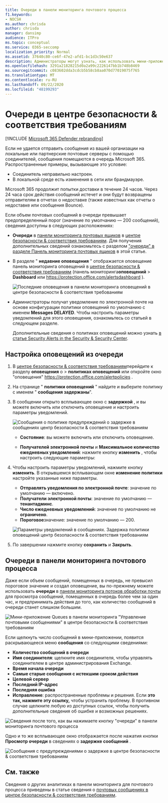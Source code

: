 ```yaml
---
title: Очереди в панели мониторинга почтового процесса
f1.keywords:
- NOCSH
ms.author: chrisda
author: chrisda
manager: dansimp
audience: ITPro
ms.topic: conceptual
ms.service: O365-seccomp
localization_priority: Normal
ms.assetid: 37640c80-ce6f-47e2-afd1-bc1d3c50e637
description: Администраторы могут узнать, как использовать мини-приложение "очереди" в панели мониторинга "почта" в центре безопасности & соответствия требованиям для отслеживания неудачных почтовых сообщений в локальных или партнерских организациях через исходящие соединители.
ms.openlocfilehash: 3291a21828215d0a2a99c2226147bb1b748b8469
ms.sourcegitcommit: c083602dda3cdcb5b58cb8aa070d77019075f765
ms.translationtype: MT
ms.contentlocale: ru-RU
ms.lasthandoff: 09/22/2020
ms.locfileid: "48199293"
---
```

# <a name="queues-insight-in-the-security--compliance-center"></a>Очереди в центре безопасности & соответствия требованиям

[!INCLUDE [Microsoft 365 Defender rebranding](../includes/microsoft-defender-for-office.md)]


Если не удается отправить сообщения из вашей организации на локальные или партнерские почтовые серверы с помощью соединителей, сообщения помещаются в очередь Microsoft 365. Распространенные примеры, вызывающие это условие:

- Соединитель неправильно настроен.
- В локальной среде есть изменения в сети или брандмауэре.

Microsoft 365 продолжит попытки доставки в течение 24 часов. Через 24 часа срок действия сообщений истечет и они будут возвращены отправителям в отчетах о недоставке (также известных как отчеты о недоставке или сообщения Bounce).

Если объем почтовых сообщений в очереди превышает предопределенный порог (значение по умолчанию — 200 сообщений), сведения доступны в следующих расположениях:

- **Очереди** в [панели мониторинга почтовых ящиков](mail-flow-insights-v2.md) в [центре безопасности & соответствия требованиям](https://protection.office.com). Для получения дополнительных сведений ознакомьтесь с разделом ["очереди" в разделе Панель мониторинга почтовых ящиков](#queues-insight-in-the-mail-flow-dashboard) в этой статье.
  
- В разделе " **недавние оповещения** " отображается оповещение панель мониторинга оповещений в [центре безопасности & соответствия требованиям](https://protection.office.com) (панель мониторинга**оповещений** \> **Dashboard** или <https://protection.office.com/alertsdashboard> ).

  ![Последние оповещения в панели мониторинга оповещений в центре безопасности & соответствия требованиям](../../media/mfi-queued-messages-alert.png)

- Администраторы получат уведомление по электронной почте на основе конфигурации политики оповещений по умолчанию с именем **Messages DELAYED**. Чтобы настроить параметры уведомлений для этого оповещения, ознакомьтесь со статьей в следующем разделе.

  Дополнительные сведения о политиках оповещений можно узнать [в статье Security Alerts in the Security & Security Center](../../compliance/alert-policies.md).

## <a name="customize-queue-alerts"></a>Настройка оповещений из очереди

1. В [центре безопасности & соответствия требованиям](https://protection.office.com)перейдите к разделу **оповещения** о \> **политиках оповещений** или откройте окно "оповещения" <https://protection.office.com/alertpolicies> .

2. На странице " **политики оповещений** " найдите и выберите политику с именем " **сообщения задержаны**".

3. В сообщении открыто всплывающее окно с **задержкой** , и вы можете включить или отключить оповещение и настроить параметры уведомлений.

   ![Сообщения о политике предупреждений о задержке в сообщениях центр безопасности & соответствия требованиям](../../media/mfi-queued-messages-alert-policy.png)

   - **Состояние**: вы можете включить или отключить оповещение.

   - **Получателей электронной почты** и **Максимальное количество ежедневных уведомлений**: нажмите кнопку **изменить** , чтобы настроить следующие параметры:

4. Чтобы настроить параметры уведомлений, нажмите кнопку **изменить**. В открывшемся всплывающем окне **изменение политики** настройте указанные ниже параметры.

   - **Отправлять уведомления по электронной почте**: значение по умолчанию — включено.
   - **Получатели электронной почты**: значение по умолчанию — **тенантадминс**.
   - **Число ежедневных уведомлений**: значение по умолчанию не **ограничено**.
   - **Пороговое**значение: значение по умолчанию — 200.

   ![Параметры уведомлений в сообщениях. Задержка политики оповещений центр безопасности & соответствия требованиям](../../media/mfi-queued-messages-alert-policy-notification-settings.png)

5. По завершении нажмите кнопку **сохранить** и **Закрыть**.

## <a name="queues-insight-in-the-mail-flow-dashboard"></a>Очереди в панели мониторинга почтового процесса

Даже если объем сообщений, помещенных в очередь, не превысил пороговое значение и создал оповещение, вы по-прежнему можете использовать **очереди** в [панели мониторинга потоков обработки почты](mail-flow-insights-v2.md) для просмотра сообщений, помещенных в очередь более чем за один час, и предпринимать действия до того, как количество сообщений в очереди станет слишком большим.

![Мини-приложение Queues в панели мониторинга "Управление почтовыми сообщениями" в центре безопасности & соответствия требованиям](../../media/mfi-queues-widget.png)

Если щелкнуть число сообщений в мини-приложении, появится раскрывающееся меню **сообщения** со следующими сведениями:

- **Количество сообщений в очереди**
- **Имя соединителя**: щелкните имя соединителя, чтобы управлять соединителем в центре администрирования Exchange.
- **Время начала очереди**
- **Самые старые сообщения с истекшим сроком действия**
- **Целевой сервер**
- **Последний IP-адрес**
- **Последняя ошибка**
- **Исправление**: распространенные проблемы и решения. Если **это так, нажмите эту ссылку,** чтобы устранить проблему. В противном случае щелкните любую из доступных ссылок, чтобы получить дополнительные сведения об ошибке и возможных решениях.

![Сведения после того, как вы нажимаете кнопку "очереди" в панели мониторинга почтового процесса](../../media/mfi-queues-details.png)

Одно и то же всплывающее окно отображается после нажатия кнопки **Просмотр очереди** в сведениях о **задержке сообщений** .

![Сообщения с предупреждениями о задержке в центре безопасности & соответствия требованиям](../../media/mfi-queued-messages-alert-details.png)

## <a name="see-also"></a>См. также

Сведения о других аналитиках в панели мониторинга для почтового процесса приведены в статье сведения о [почтовых сообщениях в центре безопасности & соответствия требованиям](mail-flow-insights-v2.md).
